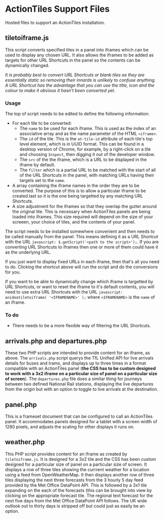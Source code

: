 # ActionTiles Support Files
Hosted files to support an ActionTiles installation.

## tiletoiframe.js

This script converts specified tiles in a panel into iframes which can be used to display any chosen URL. It also allows the iframes to be added as targets for other URL Shortcuts in the panel so the contents can be dynamically changed.

_It is probably best to convert URL Shortcuts or blank tiles as they are essentially static so removing their innards is unlikely to confuse anything. A URL Shortcut has the advantage that you can use the title, icon and the colour to make it obvious it hasn't been converted yet._

### Usage
The top of script needs to be edited to define the following information:

* For each tile to be converted:
    * The `name` to be used for each iframe. This is used as the index of an associative array and as the name parameter of the HTML `<iframe>`.
    * The `id` of the tile. This is the `at-tile-id` attribute of each tile's top level element, which is in UUID format. This can be found in a desktop version of Chrome, for example, by a right-click on a tile and choosing `Inspect`, then digging it out of the developer window.
    * The `src` of the the iframe, which is a URL to be displayed in the iframe by default.
    * The `filter` which is a partial URL to be matched with the start of all of the URL Shortcuts in the panel, with matching URLs having their targets set to the `name`.
* A array containing the iframe names in the order they are to be converted. The purpose of this is to allow a particular iframe to be created last so it is the one being targetted by any matching URL Shortcuts.
* A size adjustment for the iframes so that they overlap the gutter around the original tile. This is necessary when ActionTiles panels are being loaded into iframes. This size required will depend on the size of your screeen, your choice of tiles, and the contents of your panel. 

The script needs to be installed somewhere convenient and then needs to be called manually from the panel. This means defining it as a URL Shortcut with the URL `javascript: $.getScript('<path to the script>');`. If you are converting URL Shortcuts to iframes then one or more of them could have it as the underlying URL.

If you just want to display fixed URLs in each iframe, then that's all you need to do. Clicking the shortcut above will run the script and do the conversions for you.

If you want to be able to dynamically change which iframe is targetted by URL Shortcuts, or want to reset the iframe to it's default contents, you will need to use extra URL Shortcuts with the URL `javascript: anideatiletoiframe( '<IFRAMENAME>' );` where `<IFRAMENAME>` is the `name` of an iframe.

### To do
* There needs to be a more flexible way of filtering the URL Shortcuts.

## arrivals.php and departures.php
These two PHP scripts are intended to provide content for an iframe, as above. The `arrivals.php` script querys the TfL Unified API for live arrivals details for buses and trams, and displays up to three times in a format compatible with an ActionTiles panel (__the CSS has to be custom designed to work with a 3x2 iframe on a particular size of panel on a particular size of screen__). The `departures.php` file does a similar thing for journeys between two defined National Rail stations, displaying the live departures from the origin but with an option to toggle to live arrivals at the destination.

## panel.php
This is a frameset document that can be configured to call an ActionTiles panel. It accommodates panels designed for a tablet with a screen width of 1280 pixels, and adjusts the scaling for other displays it runs on.

## weather.php
This PHP script provides content for an iframe as created by `tiletoiframe.js`. It is designed for a 3x2 tile and the CSS has been custom designed for a particular size of panel on a particular size of screen. It displays a row of three tiles showing the currrent weather for a location using a feed from OpenWeatherMap. It then displays another row of three tiles displaying the next three forecasts from the 3 hourly 5 day feed provided by the Met Office DataPoint API. This is followed by a 3x1 tile expanding on the each of the forecasts (this can be brought into view by clicking on the appropriate forecast tile. The regional text forecast for the next five days from the Met Office DataPoint API follows. The UK wide outlook out to thirty days is stripped off but could just as easily be an option.
